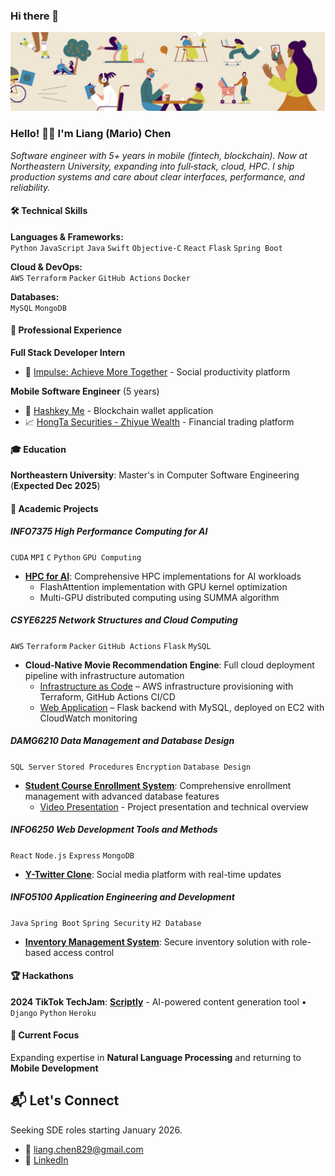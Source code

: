 ### Hi there 👋

<!--
**dexkum-2myzZy-jipzid/dexkum-2myzZy-jipzid** is a ✨ _special_ ✨ repository because its `README.md` (this file) appears on your GitHub profile.

Here are some ideas to get you started:

- 🔭 I’m currently working on ...
- 🌱 I’m currently learning ...
- 👯 I’m looking to collaborate on ...
- 🤔 I’m looking for help with ...
- 💬 Ask me about ...
- 📫 How to reach me: ...
- 😄 Pronouns: ...
- ⚡ Fun fact: ...
-->

![Header](https://github.com/dexkum-2myzZy-jipzid/dexkum-2myzZy-jipzid/blob/main/header.jpeg)

### Hello! 👋🏻 I'm **Liang (Mario) Chen**

_Software engineer with 5+ years in mobile (fintech, blockchain). Now at Northeastern University, expanding into full‑stack, cloud, HPC. I ship production systems and care about clear interfaces, performance, and reliability._

#### 🛠️ Technical Skills

**Languages & Frameworks:**  
`Python` `JavaScript` `Java` `Swift` `Objective-C` `React` `Flask` `Spring Boot`

**Cloud & DevOps:**  
`AWS` `Terraform` `Packer` `GitHub Actions` `Docker`

**Databases:**  
`MySQL` `MongoDB`

#### 💼 Professional Experience

**Full Stack Developer Intern**

- 🤝 [Impulse: Achieve More Together](https://www.findyourimpulse.com) - Social productivity platform

**Mobile Software Engineer** (5 years)

- 📱 [Hashkey Me](https://me.hashkey.com/zh-CN) - Blockchain wallet application
- 📈 [HongTa Securities - Zhiyue Wealth](https://itunes.apple.com/cn/app/id529436337) - Financial trading platform

#### 🎓 Education

**Northeastern University**: Master's in Computer Software Engineering (**Expected Dec 2025**)

#### 🚀 Academic Projects

##### INFO7375 High Performance Computing for AI

`CUDA` `MPI` `C` `Python` `GPU Computing`

- [**HPC for AI**](https://github.com/dexkum-2myzZy-jipzid/INFO7375-HPC-AI): Comprehensive HPC implementations for AI workloads
  - FlashAttention implementation with GPU kernel optimization
  - Multi-GPU distributed computing using SUMMA algorithm

##### CSYE6225 Network Structures and Cloud Computing

`AWS` `Terraform` `Packer` `GitHub Actions` `Flask` `MySQL`

- **Cloud-Native Movie Recommendation Engine**: Full cloud deployment pipeline with infrastructure automation
  - [Infrastructure as Code](https://github.com/dexkum-2myzZy-jipzid/cloud-project-terraform-aws-infra) – AWS infrastructure provisioning with Terraform, GitHub Actions CI/CD
  - [Web Application](https://github.com/dexkum-2myzZy-jipzid/cloud-native-web-application) – Flask backend with MySQL, deployed on EC2 with CloudWatch monitoring

##### DAMG6210 Data Management and Database Design

`SQL Server` `Stored Procedures` `Encryption` `Database Design`

- [**Student Course Enrollment System**](https://github.com/dexkum-2myzZy-jipzid/student-enrollment-system): Comprehensive enrollment management with advanced database features
  - [Video Presentation](https://youtu.be/yBI5mhUKm9g?si=lSQA8FvK2D8IWUwi&t=3037) - Project presentation and technical overview

##### INFO6250 Web Development Tools and Methods

`React` `Node.js` `Express` `MongoDB`

- [**Y-Twitter Clone**](https://github.com/dexkum-2myzZy-jipzid/Y-TwitterClone): Social media platform with real-time updates

##### INFO5100 Application Engineering and Development

`Java` `Spring Boot` `Spring Security` `H2 Database`

- [**Inventory Management System**](https://github.com/dexkum-2myzZy-jipzid/inventory-management-system): Secure inventory solution with role-based access control

#### 🏆 Hackathons

**2024 TikTok TechJam**: [**Scriptly**](https://devpost.com/software/scriptly) - AI-powered content generation tool • `Django` `Python` `Heroku`

#### 🎯 Current Focus

Expanding expertise in **Natural Language Processing** and returning to **Mobile Development**

## 📬 Let's Connect

Seeking SDE roles starting January 2026.

- 📧 <liang.chen829@gmail.com>
- 🔗 [LinkedIn](https://www.linkedin.com/in/liang-chen-0829zzz)
